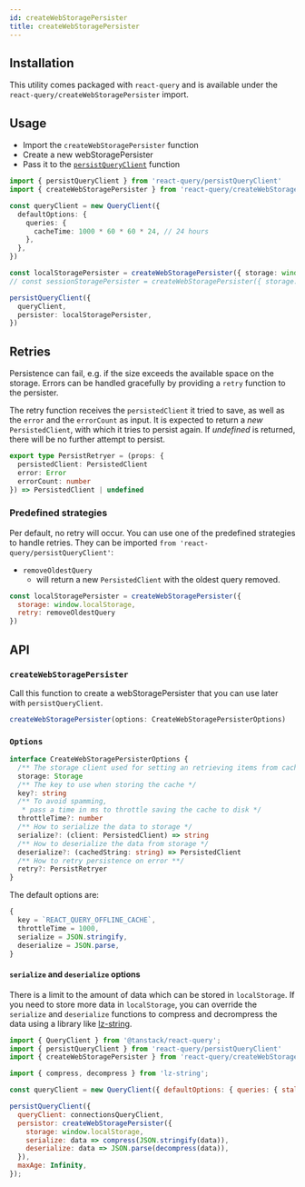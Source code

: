 ```yaml
---
id: createWebStoragePersister
title: createWebStoragePersister
---
```


## Installation

This utility comes packaged with `react-query` and is available under the `react-query/createWebStoragePersister` import.

## Usage

- Import the `createWebStoragePersister` function
- Create a new webStoragePersister
- Pass it to the [`persistQueryClient`](./persistQueryClient) function

```ts
import { persistQueryClient } from 'react-query/persistQueryClient'
import { createWebStoragePersister } from 'react-query/createWebStoragePersister'

const queryClient = new QueryClient({
  defaultOptions: {
    queries: {
      cacheTime: 1000 * 60 * 60 * 24, // 24 hours
    },
  },
})

const localStoragePersister = createWebStoragePersister({ storage: window.localStorage })
// const sessionStoragePersister = createWebStoragePersister({ storage: window.sessionStorage })

persistQueryClient({
  queryClient,
  persister: localStoragePersister,
})
```

## Retries

Persistence can fail, e.g. if the size exceeds the available space on the storage. Errors can be handled gracefully by providing a `retry` function to the persister.

The retry function receives the `persistedClient` it tried to save, as well as the `error` and the `errorCount` as input. It is expected to return a _new_ `PersistedClient`, with which it tries to persist again. If _undefined_ is returned, there will be no further attempt to persist.

```ts
export type PersistRetryer = (props: {
  persistedClient: PersistedClient
  error: Error
  errorCount: number
}) => PersistedClient | undefined
```

### Predefined strategies

Per default, no retry will occur. You can use one of the predefined strategies to handle retries. They can be imported `from 'react-query/persistQueryClient'`:

- `removeOldestQuery`
  - will return a new `PersistedClient` with the oldest query removed.

```js
const localStoragePersister = createWebStoragePersister({
  storage: window.localStorage,
  retry: removeOldestQuery
})
```

## API

### `createWebStoragePersister`

Call this function to create a webStoragePersister that you can use later with `persistQueryClient`.

```js
createWebStoragePersister(options: CreateWebStoragePersisterOptions)
```

### `Options`

```ts
interface CreateWebStoragePersisterOptions {
  /** The storage client used for setting an retrieving items from cache (window.localStorage or window.sessionStorage) */
  storage: Storage
  /** The key to use when storing the cache */
  key?: string
  /** To avoid spamming,
   * pass a time in ms to throttle saving the cache to disk */
  throttleTime?: number
  /** How to serialize the data to storage */
  serialize?: (client: PersistedClient) => string
  /** How to deserialize the data from storage */
  deserialize?: (cachedString: string) => PersistedClient
  /** How to retry persistence on error **/
  retry?: PersistRetryer
}
```

The default options are:

```js
{
  key = `REACT_QUERY_OFFLINE_CACHE`,
  throttleTime = 1000,
  serialize = JSON.stringify,
  deserialize = JSON.parse,
}
```

#### `serialize` and `deserialize` options
There is a limit to the amount of data which can be stored in `localStorage`.
If you need to store more data in `localStorage`, you can override the `serialize` and `deserialize` functions to compress and decrompress the data using a library like [lz-string](https://github.com/pieroxy/lz-string/).

```js
import { QueryClient } from '@tanstack/react-query';
import { persistQueryClient } from 'react-query/persistQueryClient'
import { createWebStoragePersister } from 'react-query/createWebStoragePersister'

import { compress, decompress } from 'lz-string';

const queryClient = new QueryClient({ defaultOptions: { queries: { staleTime: Infinity } } });

persistQueryClient({
  queryClient: connectionsQueryClient,
  persistor: createWebStoragePersister({
    storage: window.localStorage,
    serialize: data => compress(JSON.stringify(data)),
    deserialize: data => JSON.parse(decompress(data)),
  }),
  maxAge: Infinity,
});
```
